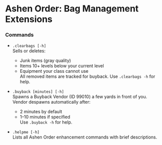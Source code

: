 # Ashen Order: Bag Management Extensions

### Commands

- `.clearbags [-h]`  
  Sells or deletes:
  - Junk items (gray quality)
  - Items 10+ levels below your current level
  - Equipment your class cannot use  
  All removed items are tracked for buyback.
  Use `.clearbags -h` for help.

- `.buyback [minutes] [-h]`  
  Spawns a Buyback Vendor (ID 99010) a few yards in front of you.  
  Vendor despawns automatically after:
  - 2 minutes by default
  - 1–10 minutes if specified  
  Use `.buyback -h` for help.


- `.helpme [-h]`  
  Lists all Ashen Order enhancement commands with brief descriptions.
